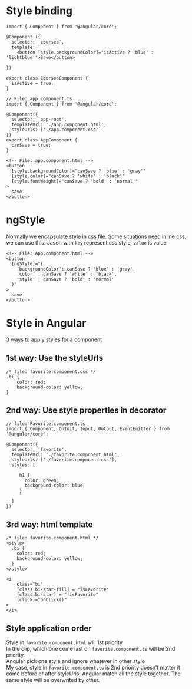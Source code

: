 # Style binding
```
import { Component } from '@angular/core';

@Component ({
  selector: 'courses',
  template: `
    <button [style.backgroundColor]="isActive ? 'blue' : 'lightblue'">Save</button>
  `
})

export class CoursesComponent {
  isActive = true;
}
```



```
// File: app.component.ts
import { Component } from '@angular/core';

@Component({
  selector: 'app-root',
  templateUrl: './app.component.html',
  styleUrls: ['./app.component.css']
})
export class AppComponent {
  canSave = true;
}
```

```
<!-- File: app.component.html -->
<button
  [style.backgroundColor]="canSave ? 'blue' : 'gray'"
  [style.color]="canSave ? 'white' : 'black'"
  [style.fontWeight]="canSave ? 'bold' : 'normal'"
>
  save
</button>
```
# ngStyle
Normally we encapsulate style in css file. Some situations need inline css, we can use this.
Jason with ```key``` represent css style, ```value``` is value
```
<!-- File: app.component.html -->
<button
  [ngStyle]="{
    'backgroundColor': canSave ? 'blue' : 'gray',
    'color' : canSave ? 'white' : 'black',
    'style' : canSave ? 'bold' : 'normal'
  }"
>
  save
</button>
```

# Style in Angular
3 ways to apply styles for a component<br>
## 1st way: Use the styleUrls
```
/* file: favorite.component.css */
.bi {
    color: red;
    background-color: yellow;
}
```
## 2nd way: Use style properties in decorator
```
// file: Favorite.component.ts
import { Component, OnInit, Input, Output, EventEmitter } from '@angular/core';

@Component({
  selector: 'favorite',
  templateUrl: './favorite.component.html',
  styleUrls: ['./favorite.component.css'],
  styles: [
     `
     h1 {
       color: green;
       background-color: blue;
     }
     `
  ]
})
```
## 3rd way: html template
```
/* file: favorite.component.html */
<style>
  .bi {
    color: red;
    background-color: yellow;
  }
</style>

<i
    class="bi"
    [class.bi-star-fill] = "isFavorite" 
    [class.bi-star] = "!isFavorite"
    (click)="onClick()"
>
</i>

```

## Style application order
Style in ```favorite.component.html``` will 1st priority<br>
In the clip, which one come last on ```favorite.component.ts``` will be 2nd priority.<br>
Angular pick one style and ignore whatever in other style<br>
My case, style in ```favorite.component.ts``` is 2nd priority doesn’t matter it come before or after styleUrls. Angular match all the style together. The same style will be overwrited by other.
